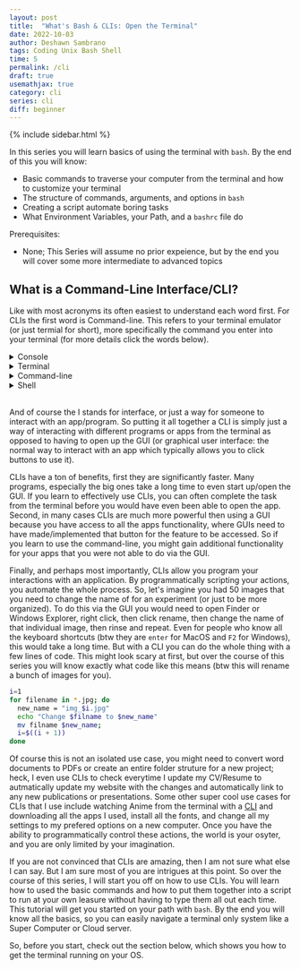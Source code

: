 ```yaml
---
layout: post
title:  "What's Bash & CLIs: Open the Terminal"
date: 2022-10-03
author: Deshawn Sambrano
tags: Coding Unix Bash Shell
time: 5
permalink: /cli
draft: true
usemathjax: true
category: cli
series: cli
diff: beginner
---
```


{% include sidebar.html %}

<section class="takeaways series">

In this series you will learn basics of using the terminal with `bash`. By the end of this you will know:
- Basic commands to traverse your computer from the terminal and how to customize your terminal
- The structure of commands, arguments, and options in `bash`
- Creating a script automate boring tasks
- What Environment Variables, your Path, and a `bashrc` file do

Prerequisites:
- None; This Series will assume no prior expeience, but by the end you will cover some more intermediate to advanced topics

</section>

## What is a Command-Line Interface/CLI?

<!-- excerpt-start -->

Like with most acronyms its often easiest to understand each word first.
For CLIs the first word is Command-line.
This refers to your terminal emulator (or just termial for short), more specifically the command you enter into your terminal (for more details click the words below).
<!-- excerpt-end -->
<details markdown=0>
	<summary>Console</summary>
	<p>
		A console is a physical terminal, which you probably have never seen before. You might hear it in code/tech circles, but almost always they are refering to the terminal/terminal emulator.
	</p>
</details>
<details markdown=0>
	<summary>Terminal</summary>
	<p>
		A Terminal Emulator or terminal for short emulates a console so that you can interface with the computer with the command-line. Modern terminals have a plethora of upgrades compared to days past such as customization history settings, mouse features, etc.
	</p>
</details>
<details markdown=0>
	<summary>Command-line</summary>
	<p>
		The command-line is the area to the right of your command-prompt (by default its <code>$</code>). This is where you actually enter the command that you wish to be executed by the terminal.
	</p>
</details>
<details markdown=0>
	<summary>Shell</summary>
	<p>
		The shell is the command-line interpreter, in other words its the language you use on the command-line. The most common example of course is <code>bash</code>, but <code>zsh</code> is super popular since it is now the default for MacOS and many Linux Distros.
	</p>
</details>
<br>

And of course the I stands for interface, or just a way for someone to interact with an app/program.
So putting it all together a CLI is simply just a way of interacting with different programs or apps from the terminal as opposed to having to open up the GUI (or graphical user interface: the normal way to interact with an app which typically allows you to click buttons to use it).


CLIs have a ton of benefits, first they are significantly faster.
Many programs, especially the big ones take a long time to even start up/open the GUI.
If you learn to effectively use CLIs, you can often complete the task from the terminal before you would have even been able to open the app.
Second, in many cases CLIs are much more powerful then using a GUI because you have access to all the apps functionality, where GUIs need to have made/implemented that button for the feature to be accessed. So if you learn to use the command-line, you might gain additional functionality for your apps that you were not able to do via the GUI.

Finally, and perhaps most importantly, CLIs allow you program your interactions with an application.
By programmatically scripting your actions, you automate the whole process.
So, let's imagine you had 50 images that you need to change the name of for an experiment (or just to be more organized).
To do this via the GUI you would need to open Finder or Windows Explorer, right click, then click rename, then change the name of that individual image, then rinse and repeat. Even for people who know all the keyboard shortcuts (btw they are `enter` for MacOS and `F2` for Windows), this would take a long time.
But with a CLI you can do the whole thing with a few lines of code.
This might look scary at first, but over the course of this series you will know exactly what code like this means (btw this will rename a bunch of images for you).

```bash
i=1
for filename in *.jpg; do
  new_name = "img_$i.jpg"
  echo "Change $filname to $new_name"
  mv filname $new_name;
  i=$((i + 1))
done
```

Of course this is not an isolated use case, you might need to convert word documents to PDFs or create an entire folder struture for a new project; heck, I even use CLIs to check everytime I update my CV/Resume to autmatically update my website with the changes and automatically link to any new publications or presentations.
Some other super cool use cases for CLIs that I use include watching Anime from the terminal with a [CLI][anime-terminal] and downloading all the apps I used, install all the fonts, and change all my settings to my prefered options on a new computer. Once you have the ability to programmatically control these actions, the world is your osyter, and you are only limited by your imagination.

If you are not convinced that CLIs are amazing, then I am not sure what else I can say.
But I am sure most of you are intrigues at this point.
So over the course of this series, I will start you off on how to use CLIs.
You will learn how to used the basic commands and how to put them together into a script to run at your own leasure without having to type them all out each time.
This tutorial will get you started on your path with `bash`.
By the end you will know all the basics, so you can easily navigate a terminal only system like a Super Computer or Cloud server.
<!--In this tutorial we will take you from zero to hero as a `bash` programmer.-->
So, before you start, check out the section below, which shows you how to get the terminal running on your OS.


<!--REFERENCES-->
[wsl]: https://learn.microsoft.com/en-us/windows/wsl/install "Windows Subsystem for Linux"
[shelldiff]: https://linuxhint.com/differences_between_bash_zsh/ "Differences between Bash and ZSH"
[munix]: https://github.com/ibraheemdev/modern-unix "Modern Unix"
[gitbash]: https://gitforwindows.org/ "Git for Windows"
[iTerm2]: https://iterm2.com/ "iTerm2: Terminal Emulator for MacOS"
[ohmyzsh]: https://ohmyz.sh/ "Oh My Zsh: Prettify you Terminal"
[anime-terminal]: https://github.com/whoisYoges/anime-terminal "CLI: Anime from your Terminal"

[bash-structure]: #the-form-of-commands "The Structure of a Bash Command"
[windowbash]: #windows
[ahead]: #prepare-for-adventure
[terminal-customization]: {{site.data.links["bash"]["terminal-custom"]}}
